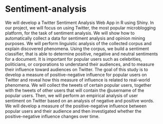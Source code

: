 # Sentiment-analysis
We will develop a Twitter Sentiment Analysis Web App in R using Shiny. In our project, we will focus on using Twitter, the most popular microblogging platform, for the task of sentiment analysis. We will show how to automatically collect a data for sentiment analysis and opinion mining purposes. We will perform linguistic analysis of the collected corpus and explain discovered phenomena. Using the corpus, we build a sentiment classifier, that is able to determine positive, negative and neutral sentiments for a document. It is important for popular users such as celebrities, politicians, or corporations to understand their audiences, and to measure their influence toward audiences on Twitter. The goal of this study is to develop a measure of positive-negative influence for popular users on Twitter and reveal how this measure of influence is related to real-world phenomena. We will collect the tweets of certain popular users, together with the tweets of other users that will contain the @username of the popular users. Then, we will perform an empirical analysis of user sentiment on Twitter based on an analysis of negative and positive words. We will develop a measure of the positive-negative influence between popular users and their audience and then investigated whether the positive-negative influence changes over time.
